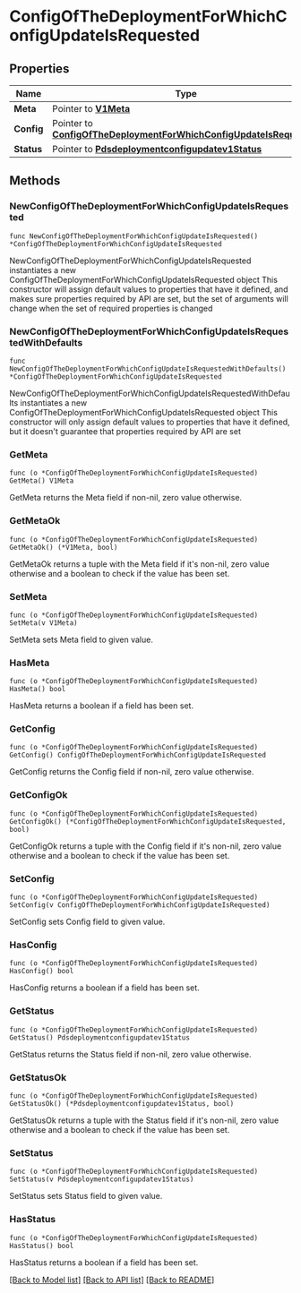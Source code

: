 # ConfigOfTheDeploymentForWhichConfigUpdateIsRequested

## Properties

Name | Type | Description | Notes
------------ | ------------- | ------------- | -------------
**Meta** | Pointer to [**V1Meta**](V1Meta.md) |  | [optional] 
**Config** | Pointer to [**ConfigOfTheDeploymentForWhichConfigUpdateIsRequested**](ConfigOfTheDeploymentForWhichConfigUpdateIsRequested.md) |  | [optional] 
**Status** | Pointer to [**Pdsdeploymentconfigupdatev1Status**](Pdsdeploymentconfigupdatev1Status.md) |  | [optional] 

## Methods

### NewConfigOfTheDeploymentForWhichConfigUpdateIsRequested

`func NewConfigOfTheDeploymentForWhichConfigUpdateIsRequested() *ConfigOfTheDeploymentForWhichConfigUpdateIsRequested`

NewConfigOfTheDeploymentForWhichConfigUpdateIsRequested instantiates a new ConfigOfTheDeploymentForWhichConfigUpdateIsRequested object
This constructor will assign default values to properties that have it defined,
and makes sure properties required by API are set, but the set of arguments
will change when the set of required properties is changed

### NewConfigOfTheDeploymentForWhichConfigUpdateIsRequestedWithDefaults

`func NewConfigOfTheDeploymentForWhichConfigUpdateIsRequestedWithDefaults() *ConfigOfTheDeploymentForWhichConfigUpdateIsRequested`

NewConfigOfTheDeploymentForWhichConfigUpdateIsRequestedWithDefaults instantiates a new ConfigOfTheDeploymentForWhichConfigUpdateIsRequested object
This constructor will only assign default values to properties that have it defined,
but it doesn't guarantee that properties required by API are set

### GetMeta

`func (o *ConfigOfTheDeploymentForWhichConfigUpdateIsRequested) GetMeta() V1Meta`

GetMeta returns the Meta field if non-nil, zero value otherwise.

### GetMetaOk

`func (o *ConfigOfTheDeploymentForWhichConfigUpdateIsRequested) GetMetaOk() (*V1Meta, bool)`

GetMetaOk returns a tuple with the Meta field if it's non-nil, zero value otherwise
and a boolean to check if the value has been set.

### SetMeta

`func (o *ConfigOfTheDeploymentForWhichConfigUpdateIsRequested) SetMeta(v V1Meta)`

SetMeta sets Meta field to given value.

### HasMeta

`func (o *ConfigOfTheDeploymentForWhichConfigUpdateIsRequested) HasMeta() bool`

HasMeta returns a boolean if a field has been set.

### GetConfig

`func (o *ConfigOfTheDeploymentForWhichConfigUpdateIsRequested) GetConfig() ConfigOfTheDeploymentForWhichConfigUpdateIsRequested`

GetConfig returns the Config field if non-nil, zero value otherwise.

### GetConfigOk

`func (o *ConfigOfTheDeploymentForWhichConfigUpdateIsRequested) GetConfigOk() (*ConfigOfTheDeploymentForWhichConfigUpdateIsRequested, bool)`

GetConfigOk returns a tuple with the Config field if it's non-nil, zero value otherwise
and a boolean to check if the value has been set.

### SetConfig

`func (o *ConfigOfTheDeploymentForWhichConfigUpdateIsRequested) SetConfig(v ConfigOfTheDeploymentForWhichConfigUpdateIsRequested)`

SetConfig sets Config field to given value.

### HasConfig

`func (o *ConfigOfTheDeploymentForWhichConfigUpdateIsRequested) HasConfig() bool`

HasConfig returns a boolean if a field has been set.

### GetStatus

`func (o *ConfigOfTheDeploymentForWhichConfigUpdateIsRequested) GetStatus() Pdsdeploymentconfigupdatev1Status`

GetStatus returns the Status field if non-nil, zero value otherwise.

### GetStatusOk

`func (o *ConfigOfTheDeploymentForWhichConfigUpdateIsRequested) GetStatusOk() (*Pdsdeploymentconfigupdatev1Status, bool)`

GetStatusOk returns a tuple with the Status field if it's non-nil, zero value otherwise
and a boolean to check if the value has been set.

### SetStatus

`func (o *ConfigOfTheDeploymentForWhichConfigUpdateIsRequested) SetStatus(v Pdsdeploymentconfigupdatev1Status)`

SetStatus sets Status field to given value.

### HasStatus

`func (o *ConfigOfTheDeploymentForWhichConfigUpdateIsRequested) HasStatus() bool`

HasStatus returns a boolean if a field has been set.


[[Back to Model list]](../README.md#documentation-for-models) [[Back to API list]](../README.md#documentation-for-api-endpoints) [[Back to README]](../README.md)


